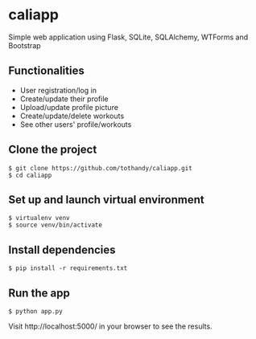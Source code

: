 # caliapp
Simple web application using Flask, SQLite, SQLAlchemy, WTForms and Bootstrap

## Functionalities
- User registration/log in
- Create/update their profile
- Upload/update profile picture
- Create/update/delete workouts
- See other users' profile/workouts

## Clone the project
```
$ git clone https://github.com/tothandy/caliapp.git
$ cd caliapp

```
## Set up and launch virtual environment

```
$ virtualenv venv
$ source venv/bin/activate

```
## Install dependencies

```
$ pip install -r requirements.txt

```

## Run the app

```
$ python app.py

```

Visit http://localhost:5000/ in your browser to see the results.
